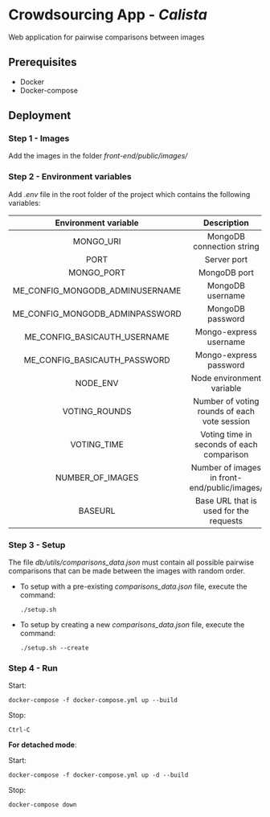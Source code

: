 # Crowdsourcing App - *Calista*

Web application for pairwise comparisons between images

## Prerequisites

* Docker
* Docker-compose

## Deployment

### Step 1 - Images

Add the images in the folder *front-end/public/images/* 

### Step 2 - Environment variables

Add *.env* file in the root folder of the project which contains the following variables:

| Environment variable | Description | 
| :-------------: | :-------------: |
| MONGO_URI | MongoDB connection string |
| PORT | Server port |
| MONGO_PORT | MongoDB port |
| ME_CONFIG_MONGODB_ADMINUSERNAME | MongoDB username |
| ME_CONFIG_MONGODB_ADMINPASSWORD | MongoDB password |
| ME_CONFIG_BASICAUTH_USERNAME | Mongo-express username |
| ME_CONFIG_BASICAUTH_PASSWORD | Mongo-express password |
| NODE_ENV | Node environment variable |
| VOTING_ROUNDS | Number of voting rounds of each vote session |
| VOTING_TIME | Voting time in seconds of each comparison |
| NUMBER_OF_IMAGES | Number of images in front-end/public/images/ |
| BASEURL | Base URL that is used for the requests |


### Step 3 - Setup

The file *db/utils/comparisons_data.json* must contain all possible pairwise comparisons that can be made between the images with random order. 

* To setup with a pre-existing *comparisons_data.json* file, execute the command:

      ./setup.sh
    
* To setup by creating a new *comparisons_data.json* file, execute the command:

      ./setup.sh --create
      

### Step 4 - Run

Start:

    docker-compose -f docker-compose.yml up --build

Stop:

    Ctrl-C
    
**For detached mode**:

Start:

    docker-compose -f docker-compose.yml up -d --build

Stop:

    docker-compose down
